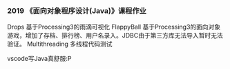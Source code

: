 ### 2019 《面向对象程序设计(Java)》课程作业

Drops 基于Processing3的雨滴可视化
FlappyBall 基于Processing3的面向对象游戏，增加了存档、排行榜、用户名录入。JDBC由于第三方库无法导入暂时无法验证。
Multithreading 多线程代码测试

vscode写Java真舒服:P
